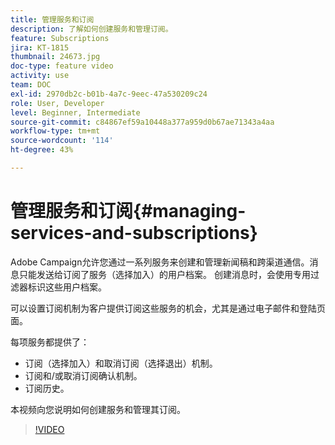 ```yaml
---
title: 管理服务和订阅
description: 了解如何创建服务和管理订阅。
feature: Subscriptions
jira: KT-1815
thumbnail: 24673.jpg
doc-type: feature video
activity: use
team: DOC
exl-id: 2970db2c-b01b-4a7c-9eec-47a530209c24
role: User, Developer
level: Beginner, Intermediate
source-git-commit: c84867ef59a10448a377a959d0b67ae71343a4aa
workflow-type: tm+mt
source-wordcount: '114'
ht-degree: 43%

---
```


# 管理服务和订阅{#managing-services-and-subscriptions}

Adobe Campaign允许您通过一系列服务来创建和管理新闻稿和跨渠道通信。消息只能发送给订阅了服务（选择加入）的用户档案。 创建消息时，会使用专用过滤器标识这些用户档案。

可以设置订阅机制为客户提供订阅这些服务的机会，尤其是通过电子邮件和登陆页面。

每项服务都提供了：

* 订阅（选择加入）和取消订阅（选择退出）机制。
* 订阅和/或取消订阅确认机制。
* 订阅历史。

本视频向您说明如何创建服务和管理其订阅。

>[!VIDEO](https://video.tv.adobe.com/v/24673?quality=12&learn=on)
